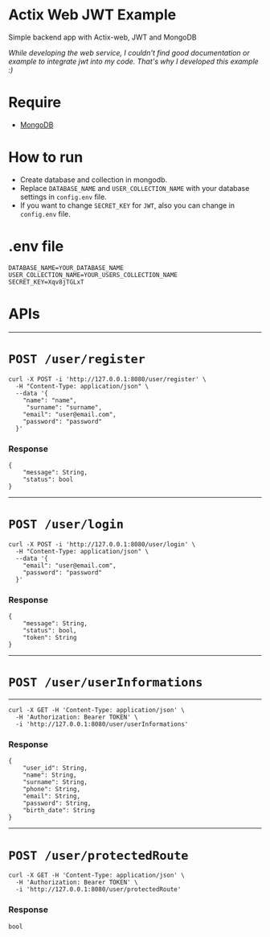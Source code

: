 # Actix Web JWT Example

Simple backend app with Actix-web, JWT and MongoDB

*While developing the web service, I couldn't find good documentation or example to integrate jwt into my code. That's why I developed this example :)*



# Require

  - [MongoDB](https://www.mongodb.com/)


# How to run
  - Create database and collection in mongodb.
  - Replace `DATABASE_NAME` and `USER_COLLECTION_NAME` with your database settings in `config.env` file. 
  - If you want to change `SECRET_KEY` for `JWT`, also you can change in `config.env` file.

# .env file
```
DATABASE_NAME=YOUR_DATABASE_NAME
USER_COLLECTION_NAME=YOUR_USERS_COLLECTION_NAME
SECRET_KEY=Xqv8jTGLxT
```

# APIs
---

# `POST /user/register`
```
curl -X POST -i 'http://127.0.0.1:8080/user/register' \
  -H "Content-Type: application/json" \
  --data '{
    "name": "name",
     "surname": "surname",
    "email": "user@email.com",
    "password": "password"
  }'
 ```
### Response
```
{
    "message": String,
    "status": bool
}
```


-------

# `POST /user/login`
```
curl -X POST -i 'http://127.0.0.1:8080/user/login' \
  -H "Content-Type: application/json" \
  --data '{
    "email": "user@email.com",
    "password": "password"
  }'
 ```
### Response
```
{
    "message": String,
    "status": bool,
    "token": String
}
```
---
# `POST /user/userInformations`
---
```
curl -X GET -H 'Content-Type: application/json' \
  -H 'Authorization: Bearer TOKEN' \
  -i 'http://127.0.0.1:8080/user/userInformations'
 ```
### Response
```
{
    "user_id": String,
    "name": String,
    "surname": String,
    "phone": String,
    "email": String,
    "password": String,
    "birth_date": String
}
```
---
# `POST /user/protectedRoute`
```
curl -X GET -H 'Content-Type: application/json' \
  -H 'Authorization: Bearer TOKEN' \
  -i 'http://127.0.0.1:8080/user/protectedRoute'
 ```
### Response
```
bool
```




